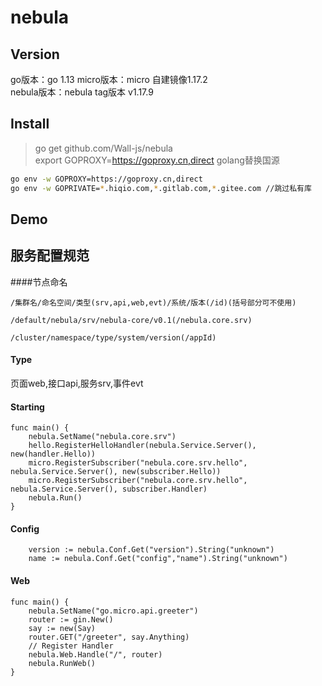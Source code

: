 # nebula

## Version
go版本：go 1.13 
micro版本：micro 自建镜像1.17.2  
nebula版本：nebula tag版本 v1.17.9

## Install
> go get github.com/Wall-js/nebula  
> export GOPROXY=https://goproxy.cn,direct
golang替换国源
```bash
go env -w GOPROXY=https://goproxy.cn,direct
go env -w GOPRIVATE=*.hiqio.com,*.gitlab.com,*.gitee.com //跳过私有库
```
## Demo

## 服务配置规范
####节点命名
```
/集群名/命名空间/类型(srv,api,web,evt)/系统/版本(/id)(括号部分可不使用)

/default/nebula/srv/nebula-core/v0.1(/nebula.core.srv)

/cluster/namespace/type/system/version(/appId)
```

#### Type
页面web,接口api,服务srv,事件evt

#### Starting
```
func main() {
	nebula.SetName("nebula.core.srv")
	hello.RegisterHelloHandler(nebula.Service.Server(), new(handler.Hello))
	micro.RegisterSubscriber("nebula.core.srv.hello", nebula.Service.Server(), new(subscriber.Hello))
	micro.RegisterSubscriber("nebula.core.srv.hello", nebula.Service.Server(), subscriber.Handler)
	nebula.Run()
}
```

#### Config
```
    version := nebula.Conf.Get("version").String("unknown")
    name := nebula.Conf.Get("config","name").String("unknown")
```

#### Web
```
func main() {
	nebula.SetName("go.micro.api.greeter")
	router := gin.New()
	say := new(Say)
	router.GET("/greeter", say.Anything)
	// Register Handler
	nebula.Web.Handle("/", router)
	nebula.RunWeb()
}
```

